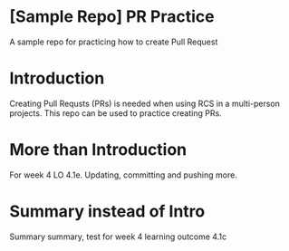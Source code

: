 # [Sample Repo] PR Practice
A sample repo for practicing how to create Pull Request

# Introduction
Creating Pull Requsts (PRs) is needed when using RCS in a multi-person projects. This repo can be used to practice creating PRs.

# More than Introduction
For week 4 LO 4.1e.
Updating, committing and pushing more.

# Summary instead of Intro
Summary summary, test for week 4 learning outcome 4.1c
